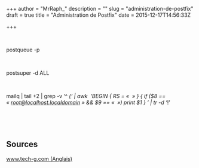 +++
author = "MrRaph_"
description = ""
slug = "administration-de-postfix"
draft = true
title = "Administration de Postfix"
date = 2015-12-17T14:56:33Z

+++


 

postqueue -p

 

postsuper -d ALL

 

mailq | tail +2 | grep -v ‘^ *(‘ | awk  ‘BEGIN { RS = «  » } { if ($8 == « root@localhost.localdomain » && $9 == «  ») print $1 } ‘ | tr -d ‘*!’

 

 


## Sources

[www.tech-g.com (Anglais)](http://www.tech-g.com/2012/07/15/inspecting-postfixs-email-queue/)

 

 


